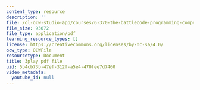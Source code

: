 ```yaml
---
content_type: resource
description: ''
file: /ol-ocw-studio-app/courses/6-370-the-battlecode-programming-competition-january-iap-2013/5b4cb73b47ef312fa5e4470fee7d7460_Fl6fKzon8LI.pdf
file_size: 93072
file_type: application/pdf
learning_resource_types: []
license: https://creativecommons.org/licenses/by-nc-sa/4.0/
ocw_type: OCWFile
resourcetype: Document
title: 3play pdf file
uid: 5b4cb73b-47ef-312f-a5e4-470fee7d7460
video_metadata:
  youtube_id: null
---
```

